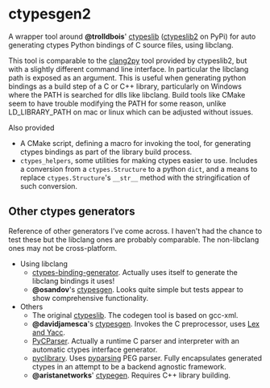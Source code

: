 # ctypesgen2

A wrapper tool around **@trolldbois**' [ctypeslib](https://github.com/trolldbois/ctypeslib) ([ctypeslib2](https://pypi.python.org/pypi/ctypeslib2/) on PyPi) for auto generating ctypes Python bindings of C source files, using libclang. 

This tool is comparable to the [clang2py](https://github.com/trolldbois/ctypeslib/blob/master/ctypeslib/clang2py.py) tool provided by ctypeslib2, but with a slightly different command line interface. In particular the libclang path is exposed as an argument. This is useful when generating python bindings as a build step of a C or C++ library, particularly on Windows where the PATH is searched for dlls like libclang. Build tools like CMake seem to have trouble modifying the PATH for some reason, unlike LD_LIBRARY_PATH on mac or linux which can be adjusted without issues.

Also provided
* A CMake script, defining a macro for invoking the tool, for generating ctypes bindings as part of the library build process.
* `ctypes_helpers`, some utilities for making ctypes easier to use. Includes a conversion from a `ctypes.Structure` to a python `dict`, and a means to replace `ctypes.Structure`'s `__str__` method with the stringification of such conversion.    

## Other ctypes generators
Reference of other generators I've come across.
I haven't had the chance to test these but the libclang ones are probably comparable. The non-libclang ones may not be cross-platform.
* Using libclang
  * [ctypes-binding-generator](https://github.com/clchiou/ctypes-binding-generator). Actually uses itself to generate the libclang bindings it uses!
  * **@osandov**'s [ctypesgen](https://github.com/osandov/ctypesgen). Looks quite simple but tests appear to show comprehensive functionality.
* Others
  * The original [ctypeslib](https://pypi.org/project/ctypeslib/). The codegen tool is based on gcc-xml.
  * **@davidjamesca**'s [ctypesgen](https://github.com/davidjamesca/ctypesgen). Invokes the C preprocessor, uses [Lex and Yacc](http://www.dabeaz.com/ply/).
  * [PyCParser](https://github.com/albertz/PyCParser). Actually a runtime C parser and interpreter with an automatic ctypes interface generator. 
  * [pyclibrary](https://github.com/MatthieuDartiailh/pyclibrary). Uses [pyparsing](https://github.com/pyparsing/pyparsing/) PEG parser. Fully encapsulates generated ctypes in an attempt to be a backend agnostic framework.
  * **@aristanetworks**' [ctypegen](https://github.com/aristanetworks/ctypegen). Requires C++ library building.
